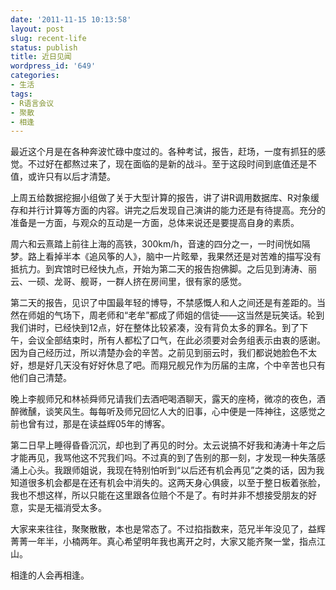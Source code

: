 ```yaml
---
date: '2011-11-15 10:13:58'
layout: post
slug: recent-life
status: publish
title: 近日见闻
wordpress_id: '649'
categories:
- 生活
tags:
- R语言会议
- 聚散
- 相逢
---
```


最近这个月是在各种奔波忙碌中度过的。各种考试，报告，赶场，一度有抓狂的感觉。不过好在都熬过来了，现在面临的是新的战斗。至于这段时间到底值还是不值，或许只有以后才清楚。

上周五给数据挖掘小组做了关于大型计算的报告，讲了讲R调用数据库、R对象缓存和并行计算等方面的内容。讲完之后发现自己演讲的能力还是有待提高。充分的准备是一方面，与观众的互动是一方面，总体来说还是要提高自身的素质。

周六和云熹踏上前往上海的高铁，300km/h，音速的四分之一，一时间恍如隔梦。路上看掉半本《追风筝的人》，脑中一片眩晕，我果然还是对苦难的描写没有抵抗力。到宾馆时已经快九点，开始为第二天的报告抱佛脚。之后见到涛涛、丽云、一硕、龙哥、舰哥，一群人挤在房间里，很有家的感觉。

第二天的报告，见识了中国最年轻的博导，不禁感慨人和人之间还是有差距的。当然在师姐的气场下，周老师和“老牟”都成了师姐的信徒——这当然是玩笑话。轮到我们讲时，已经快到12点，好在整体比较紧凑，没有背负太多的罪名。到了下午，会议全部结束时，所有人都松了口气，在此必须要对会务组表示由衷的感谢。因为自己经历过，所以清楚办会的辛苦。之前见到丽云时，我们都说她脸色不太好，想是好几天没有好好休息了吧。而翔兄舰兄作为历届的主席，个中辛苦也只有他们自己清楚。

晚上李舰师兄和林祯舜师兄请我们去酒吧喝酒聊天，露天的座椅，微凉的夜色，酒醉微醺，谈笑风生。每每听及师兄回忆人大的旧事，心中便是一阵神往，这感觉之前也曾有过，那是在读益辉05年的博客。

第二日早上睡得昏昏沉沉，却也到了再见的时分。太云说搞不好我和涛涛十年之后才能再见，我骂他这不咒我们吗。不过真的到了告别的那一刻，才发现一种失落感涌上心头。我跟师姐说，我现在特别怕听到“以后还有机会再见”之类的话，因为我知道很多机会都是在还有机会中消失的。这两天身心俱疲，以至于整日板着张脸，我也不想这样，所以只能在这里跟各位赔个不是了。有时并非不想接受朋友的好意，实是无福消受太多。

大家来来往往，聚聚散散，本也是常态了。不过掐指数来，范兄半年没见了，益辉菁菁一年半，小楠两年。真心希望明年我也离开之时，大家又能齐聚一堂，指点江山。

相逢的人会再相逢。
